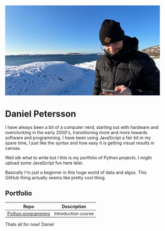 ![header](IMG_0282.jpeg)

# Daniel Petersson

I have always been a bit of a computer nerd, starting out with hardware and overclocking in the early 2000's, transitioning more and more towards software and programming. I have been using JavaScript a fair bit in my spare time, I just like the syntax and how easy it is getting visual results in canvas.

Well idk what to write but I this is my portfolio of Python projects. I might upload some JavaScript fun here later. 

Basically I'm just a beginner in this huge world of data and algos. This GitHub thing actually seems like pretty cool thing.

## Portfolio
| Repo                           | Description                   |
|--------------------------------|-------------------------------|
| [Python programming][pyprog]   | Introduction course           |

[pyprog]: https://github.com/DanielPeterssonAI/python-programmering-Daniel-Petersson

Thats all for now!
Daniel